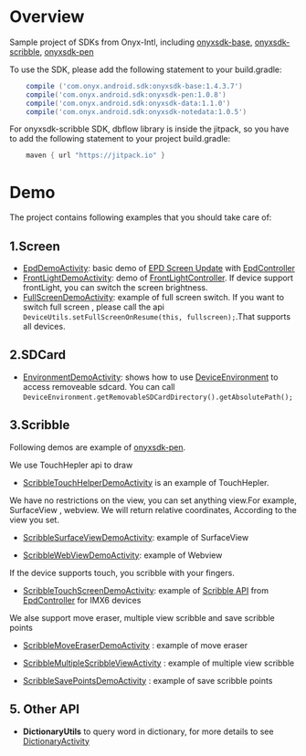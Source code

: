 # Overview
Sample project of SDKs from Onyx-Intl, including [onyxsdk-base](doc/Onyx-Base-SDK.md), [onyxsdk-scribble](doc/Onyx-Scribble-SDK.md), [onyxsdk-pen](doc/Onyx-Pen-SDK.md)

To use the SDK, please add the following statement to your build.gradle:
```gradle
    compile ('com.onyx.android.sdk:onyxsdk-base:1.4.3.7')
    compile('com.onyx.android.sdk:onyxsdk-pen:1.0.8')
    compile('com.onyx.android.sdk:onyxsdk-data:1.1.0')
    compile('com.onyx.android.sdk:onyxsdk-notedata:1.0.5')
```

    
For onyxsdk-scribble SDK, dbflow library is inside the jitpack, so you have to add the following statement to your project build.gradle:
```gradle
    maven { url "https://jitpack.io" }
```

# Demo
The project contains following examples that you should take care of:

## 1.Screen
* [EpdDemoActivity](app/sample/src/main/java/com/onyx/android/sample/EpdDemoActivity.java): basic demo of [EPD Screen Update](doc/EPD-Screen-Update.md)  with [EpdController](doc/EpdController.md)
* [FrontLightDemoActivity](app/sample/src/main/java/com/onyx/android/sample/FrontLightDemoActivity.java): demo of [FrontLightController](doc/FrontLightController.md). If device support frontLight, you can switch the screen brightness.
* [FullScreenDemoActivity](app/sample/src/main/java/com/onyx/android/sample/FullScreenDemoActivity.java): example of full screen switch. If you want to switch full screen , please call the api ` DeviceUtils.setFullScreenOnResume(this, fullscreen);`.That  supports all devices.

## 2.SDCard
* [EnvironmentDemoActivity](app/sample/src/main/java/com/onyx/android/sample/EnvironmentDemoActivity.java): shows how to use [DeviceEnvironment](doc/DeviceEnvironment.md) to access removeable sdcard. You can call `DeviceEnvironment.getRemovableSDCardDirectory().getAbsolutePath();`

## 3.Scribble
Following demos are example of [onyxsdk-pen](doc/Onyx-Pen-SDK.md).

We use TouchHepler api to draw

* [ScribbleTouchHelperDemoActivity](app/sample/src/main/java/com/onyx/android/sample/scribble/ScribbleTouchHelperDemoActivity.java) is an example of TouchHepler.

We have no restrictions on the view,  you can set anything view.For example, SurfaceView , webview.
We will return relative coordinates, According to the view you set.

* [ScribbleSurfaceViewDemoActivity](app/sample/src/main/java/com/onyx/android/sample/scribble/ScribbleTouchHeplerDemoActivity.java): example of SurfaceView

* [ScribbleWebViewDemoActivity](app/sample/src/main/java/com/onyx/android/sample/scribble/ScribbleWebViewDemoActivity.java): example of Webview

If the device supports touch, you scribble with your fingers.
* [ScribbleTouchScreenDemoActivity](app/sample/src/main/java/com/onyx/android/sample/scribble/ScribbleTouchScreenDemoActivity.java): example of [Scribble API](doc/Scribble-API.md) from [EpdController](doc/EpdController.md) for IMX6 devices

We alse support move eraser, multiple view scribble and save scribble points

* [ScribbleMoveEraserDemoActivity](app/sample/src/main/java/com/onyx/android/sample/scribble/ScribbleMoveEraserDemoActivity.java)
: example of move eraser

* [ScribbleMultipleScribbleViewActivity](app/sample/src/main/java/com/onyx/android/sample/scribble/ScribbleMultipleScribbleViewActivity.java)
: example of multiple view scribble

* [ScribbleSavePointsDemoActivity](app/sample/src/main/java/com/onyx/android/sample/scribble/ScribbleSavePointsDemoActivity.java)
: example of save scribble points

## 5. Other API
* **DictionaryUtils** to query word in dictionary, for more details to see [DictionaryActivity](./app/sample/src/main/java/com/onyx/android/sample/DictionaryActivity.java)
